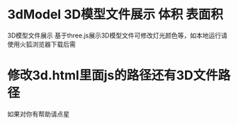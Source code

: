 # 3dModel  3D模型文件展示 体积 表面积
3D模型文件展示
基于three.js展示3D模型文件可修改灯光颜色等，如本地运行请使用火狐浏览器下载后需 
# 修改3d.html里面js的路径还有3D文件路径
如果对你有帮助请点星  

